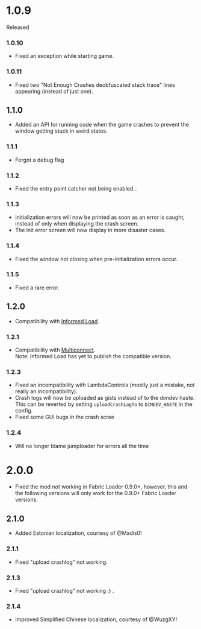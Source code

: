 # 1.0.9
Released
### 1.0.10
- Fixed an exception while starting game.
### 1.0.11
- Fixed two "Not Enough Crashes deobfuscated stack trace" lines appearing (instead of just one).
## 1.1.0
- Added an API for running code when the game crashes to prevent the window getting stuck in weird states.
### 1.1.1
- Forgot a debug flag
### 1.1.2
- Fixed the entry point catcher not being enabled...
### 1.1.3
- Initialization errors will now be printed as soon as an error is caught, instead of only when displaying the crash screen.
- The init error screen will now display in more disaster cases.
### 1.1.4
- Fixed the window not closing when pre-initialization errors occur.
### 1.1.5
- Fixed a rare error.
## 1.2.0
- Compatibility with [Informed Load](https://www.curseforge.com/minecraft/mc-mods/informed-load).
### 1.2.1
- Compatibility with [Multiconnect](https://www.curseforge.com/minecraft/mc-mods/multiconnect/files).  
Note: Informed Load has yet to publish the compatible version.
### 1.2.3
- Fixed an incompatibility with LambdaControls (mostly just a mistake, not really an incompatibility). 
- Crash logs will now be uploaded as gists instead of to the dimdev haste. This can be reverted by setting `uploadCrashLogTo` to `DIMDEV_HASTE` in the config.
- Fixed some GUI bugs in the crash scree
### 1.2.4
- Will no longer blame jumploader for errors all the time
# 2.0.0
- Fixed the mod not working in Fabric Loader 0.9.0+, however, this and the following versions will only work for the 0.9.0+ Fabric Loader versions.
## 2.1.0
- Added Estonian localization, courtesy of @Madis0! 
### 2.1.1
- Fixed "upload crashlog" not working. 
### 2.1.3
- Fixed "upload crashlog" not working :) .
### 2.1.4
- Improved Simplified Chinese localization, courtesy of @WuzgXY!